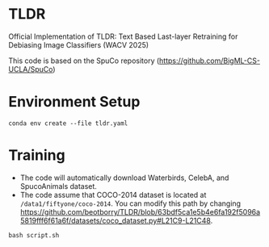 # TLDR
Official Implementation of TLDR: Text Based Last-layer Retraining for Debiasing Image Classifiers (WACV 2025)

This code is based on the SpuCo repository (https://github.com/BigML-CS-UCLA/SpuCo)

# Environment Setup
```
conda env create --file tldr.yaml
```

# Training
- The code will automatically download Waterbirds, CelebA, and SpucoAnimals dataset.
- The code assume that COCO-2014 dataset is located at `/data1/fiftyone/coco-2014`. You can modify this path by changing https://github.com/beotborry/TLDR/blob/63bdf5ca1e5b4e6fa192f5096a5819fff6f61a6f/datasets/coco_dataset.py#L21C9-L21C48.
  
```
bash script.sh
```
